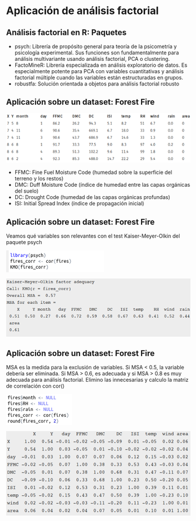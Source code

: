 # Aplicación de análisis factorial

## Análisis factorial en R: Paquetes

- psych: Librería de propósito general para teoría de la psicometría y psicología experimental. Sus funciones son fundamentalmente para análisis multivariante usando análisis factorial, PCA o clustering.
- FactoMineR: Librería especializada en análisis exploratorio de datos. Es especialmente potente para PCA con variables cuantitativas y análisis factorial múltiple cuando las variables están estructuradas en grupos.
- robustfa: Solución orientada a objetos para análisis factorial robusto

## Aplicación sobre un dataset: Forest Fire

![Tabla resumen del dataset](./presentacion/imgs/tabla.png)

- FFMC: Fine Fuel Moisture Code (humedad sobre la superficie del terreno y los restos)
- DMC: Duff Moisture Code (índice de humedad entre las capas orgánicas del suelo)
- DC: Drought Code (humedad de las capas orgánicas profundas)
- ISI: Initial Spread Index  (índice de propagación inicial)

## Aplicación sobre un dataset: Forest Fire


Veamos qué variables son relevantes con el test Kaiser-Meyer-Olkin del paquete psych

![KMO](./presentacion/imgs/kmo.png)

![Resultados KMO](./presentacion/imgs/kmo-r.png)

## Aplicación sobre un dataset: Forest Fire

MSA es la medida para la exclusión de variables. Si MSA < 0.5, la variable debería ser eliminada. Si MSA > 0.6, es adecuada y si MSA > 0.8 es muy adecuada para análisis factorial. Elimino las innecesarias y calculo la matriz de correlación con cor()

![Eliminación y correlación](./presentacion/imgs/cor.png)

![Matriz de correlación](./presentacion/imgs/cor-sal.png)